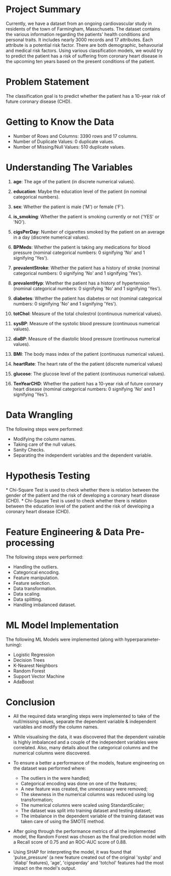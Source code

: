 <h1> Project Summary </h1>

Currently, we have a dataset from an ongoing cardiovascular study in residents of the town of Farmingham, Masschusets. The dataset contains the various information regarding the patients' health conditions and personal traits. It includes nearly 3000 records and 17 attributes. Each attribute is a potential risk factor. There are both demographic, behavourial and medical risk factors. Using various classification models, we would try to predict the patient has a risk of suffering from coronary heart disease in the upcoming ten years based on the present conditions of the patient.


<h1> Problem Statement </h1>

The classification goal is to predict whether the patient has a 10-year risk of future coronary disease (CHD).


<h1> Getting to Know the Data </h1>

* Number of Rows and Columns: 3390 rows and 17 columns.
* Number of Duplicate Values: 0 duplicate values.
* Number of Missing/Null Values: 510 duplicate values.


<h1> Understanding The Variables </h1>

 1. **age**: The age of the patient (in discrete numerical values).

 2. **education**: Maybe the education level of the patient (in nominal categorical numbers).
         
 3. **sex**: Whether the patient is male ('M') or female ('F').

 4. **is_smoking**: Whether the patient is smoking currently or not ('YES' or 'NO').

 5. **cigsPerDay**: Number of cigarettes smoked by the patient on an average in a day (discrete numerical values).

 6. **BPMeds**: Whether the patient is taking any medications for blood pressure (nominal categorical numbers: 0 signifying 'No' and 1 signifying 'Yes').

 7. **prevalentStroke**: Whether the patient has a history of stroke (nominal categorical numbers: 0 signifying 'No' and 1 signifying 'Yes').

 8. **prevalentHyp**: Whether the patient has a history of hypertension (nominal categorical numbers: 0 signifying 'No' and 1 signifying 'Yes').

 9. **diabetes**: Whether the patient has diabetes or not (nominal categorical numbers: 0 signifying 'No' and 1 signifying 'Yes').

 10. **totChol**: Measure of the total cholestrol (continuous numerical values).

 11. **sysBP**: Measure of the systolic blood pressure (continuous numerical values).

 12. **diaBP**: Measure of the diastolic blood pressure (continuous numerical values).

 13. **BMI**: The body mass index of the patient (continuous numerical values).

 14. **heartRate**: The heart rate of the the patient (discrete numerical values)

 15. **glucose**: The glucose level of the patient (continuous numerical values).

 16.  **TenYearCHD**: Whether the patient has a 10-year risk of future coronary heart disease (nominal categorical numbers: 0 signifying 'No' and 1 signifying 'Yes').


<h1> Data Wrangling </h1>

The following steps were performed:

* Modifying the column names.
* Taking care of the null values.
* Sanity Checks.
* Separating the independent variables and the dependent variable.

<h1> Hypothesis Testing </h1>
* Chi-Square Test is used to check whether there is relation between the gender of the patient and the risk of developing a coronary heart disease (CHD).
* Chi-Square Test is used to check whether there is relation between the education level of the patient and the risk of developing a coronary heart disease (CHD).

<h1> Feature Engineering & Data Pre-processing </h1>

The following steps were performed:

* Handling the outliers.
* Categorical encoding.
* Feature manipulation.
* Feature selection.
* Data transformation.
* Data scaling.
* Data splitting.
* Handling imbalanced dataset.


<h1> ML Model Implementation </h1>

The following ML Models were implemented (along with hyperparameter-tuning):

* Logistic Regression
* Decision Trees
* K-Nearest Neighbors
* Random Forest
* Support Vector Machine
* AdaBoost


<h1> Conclusion </h1>

* All the required data wrangling steps were implemented to take of the null/missing values, separate the dependent variable & independent variables and modify the column names.

* While visualising the data, it was discovered that the dependent vairable is highly imbalanced and a couple of the independent variables were correlated. Also, many details about the categorical columns and the numerical columns were discovered.

* To ensure a better a performance of the models, feature engineering on the dataset was performed where:
  - The outliers in the were handled;
  - Categorical encoding was done on one of the features;
  - A new feature was created, the unnecessary were removed;
  - The skewness in the numerical columns was reduced using log transformation;
  - The numerical columns were scaled using StandardScaler;
  - The dataset was split into training dataset and testing dataset;
  - The imbalance in the dependent variable of the training dataset was taken care of using the SMOTE method.

* After going through the performance metrics of all the implemented model, the Random Forest was chosen as the final prediction model with a Recall score of 0.75 and an ROC-AUC score of 0.88.

* Using SHAP for interpreting the model, it was found that 'pulse_pressure' (a new feature created out of the original 'sysbp' and 'diabp' features), 'age', 'cigsperday' and 'totchol' features had the most impact on the model's output.





